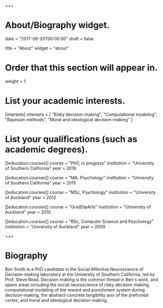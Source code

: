 +++
# About/Biography widget.

date = "2017-09-20T00:00:00"
draft = false

title = "About"
widget = "about"

# Order that this section will appear in.
weight = 1

# List your academic interests.
[interests]
  interests = [
    "Risky decision-making",
    "Computational modeling",
    "Bayesian methods",
    "Moral and ideological decision-making"
  ]

# List your qualifications (such as academic degrees).
[[education.courses]]
  course = "PhD, in progress"
  institution = "University of Southern California"
  year = 2018

[[education.courses]]
  course = "MA, Psychology"
  institution = "University of Southern California"
  year = 2015
  
[[education.courses]]
  course = "MSc, Psychology"
  institution = "University of Auckland"
  year = 2012

[[education.courses]]
  course = "GradDipArts"
  institution = "University of Auckland"
  year = 2010
  
[[education.courses]]
  course = "BSc, Computer Science and Psychology"
  institution = "University of Auckland"
  year = 2009
 
+++

# Biography

Ben Smith is a PhD candidate in the Social Affective Neuroscience of Decision-making laboratory at the University of Southern California, led by Prof. Steve Read. Decision-making is the common thread in Ben's work, and spans areas including the social neuroscience of risky decision-making, computational modeling of the reward and punishment system during decision-making, the abstract-concrete tangibility axis of the prefrontal cortex, and moral and ideological decision-making.